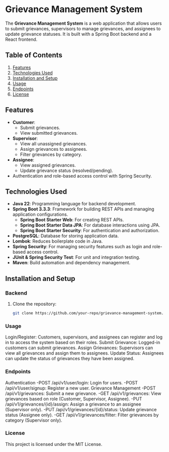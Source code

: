 # Grievance Management System

The **Grievance Management System** is a web application that allows users to submit grievances, supervisors to manage grievances, and assignees to update grievance statuses. It is built with a Spring Boot backend and a React frontend.

## Table of Contents

1. [Features](#features)
2. [Technologies Used](#technologies-used)
3. [Installation and Setup](#installation-and-setup)
4. [Usage](#usage)
5. [Endpoints](#endpoints)
6. [License](#license)

## Features

- **Customer**:
  - Submit grievances.
  - View submitted grievances.
- **Supervisor**:
  - View all unassigned grievances.
  - Assign grievances to assignees.
  - Filter grievances by category.
- **Assignee**:
  - View assigned grievances.
  - Update grievance status (resolved/pending).
- Authentication and role-based access control with Spring Security.

## Technologies Used

- **Java 22**: Programming language for backend development.
- **Spring Boot 3.3.3**: Framework for building REST APIs and managing application configurations.
  - **Spring Boot Starter Web**: For creating REST APIs.
  - **Spring Boot Starter Data JPA**: For database interactions using JPA.
  - **Spring Boot Starter Security**: For authentication and authorization.
- **PostgreSQL**: Database for storing application data.
- **Lombok**: Reduces boilerplate code in Java.
- **Spring Security**: For managing security features such as login and role-based access control.
- **JUnit & Spring Security Test**: For unit and integration testing.
- **Maven**: Build automation and dependency management.


## Installation and Setup

### Backend

1. Clone the repository:
   ```bash
   git clone https://github.com/your-repo/grievance-management-system.git
### Usage
Login/Register: Customers, supervisors, and assignees can register and log in to access the system based on their roles.
Submit Grievance: Logged-in customers can submit grievances.
Assign Grievances: Supervisors can view all grievances and assign them to assignees.
Update Status: Assignees can update the status of grievances they have been assigned.
### Endpoints
Authentication
-POST /api/v1/user/login: Login for users.
-POST /api/v1/user/signup: Register a new user.
Grievance Management
-POST /api/v1/grievances: Submit a new grievance.
-GET /api/v1/grievances: View grievances based on role (Customer, Supervisor, Assignee).
-PUT /api/v1/grievances/{id}/assign: Assign a grievance to an assignee (Supervisor only).
-PUT /api/v1/grievances/{id}/status: Update grievance status (Assignee only).
-GET /api/v1/grievances/filter: Filter grievances by category (Supervisor only).
### License
This project is licensed under the MIT License.
